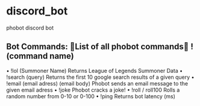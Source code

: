 # discord_bot
phobot discord bot

Bot Commands:
🍜List of all phobot commands🍜 !(command name)
-------------------------------------------------------------------
• !lol (Summoner Name)
Returns League of Legends Summoner Data
• !search (query)
Returns the first 10 google search results of a given query
• !email (email adress) (email body)
Phobot sends an email message to the given email adress
• !joke
Phobot cracks a joke!
• !roll / roll100
Rolls a random number from 0-10 or 0-100
• !ping
Returns bot latency (ms)